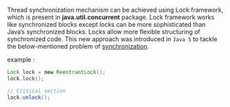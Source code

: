 Thread synchronization mechanism can be achieved using Lock framework, which is present in **java.util.concurrent** package. Lock framework works like synchronized blocks except locks can be more sophisticated than Java’s synchronized blocks. Locks allow more flexible structuring of synchronized code. This new approach was introduced in `Java 5` to tackle the below-mentioned problem of [synchronization](https://www.geeksforgeeks.org/synchronization-in-java/).

example : 

```Java
Lock lock = new ReentrantLock();
lock.lock();

// Critical section
lock.unlock();
```